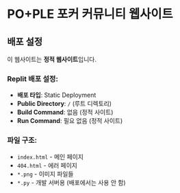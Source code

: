 # PO+PLE 포커 커뮤니티 웹사이트

## 배포 설정

이 웹사이트는 **정적 웹사이트**입니다.

### Replit 배포 설정:
- **배포 타입**: Static Deployment
- **Public Directory**: `/` (루트 디렉토리)
- **Build Command**: 없음 (정적 사이트)
- **Run Command**: 필요 없음 (정적 사이트)

### 파일 구조:
- `index.html` - 메인 페이지
- `404.html` - 에러 페이지
- `*.png` - 이미지 파일들
- `*.py` - 개발 서버용 (배포에서는 사용 안 함)